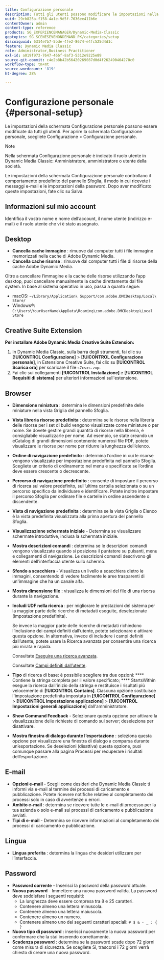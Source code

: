 ```yaml
---
title: Configurazione personale
description: Tutti gli utenti possono modificare le impostazioni nella schermata Configurazione personale di Dynamic Media Classic.
uuid: 29cb825a-f158-4a1e-9d5f-7636ee411b6e
contentOwner: admin
content-type: reference
products: SG_EXPERIENCEMANAGER/Dynamic-Media-Classic
geptopics: SG_SCENESEVENONDEMAND_PK/categories/setup
discoiquuid: 6314e7b7-5bde-4fe2-8674-e4fc525d4d1c
feature: Dynamic Media Classic
role: Administrator,Business Practitioner
exl-id: a019f973-7647-466f-8af3-5312e9225e89
source-git-commit: c4e2b8b42b56420269087d0d4f262490464270c0
workflow-type: tm+mt
source-wordcount: '819'
ht-degree: 28%

---
```


# Configurazione personale {#personal-setup}

Le impostazioni della schermata Configurazione personale possono essere modificate da tutti gli utenti. Per aprire la schermata Configurazione personale, scegliete Configurazione > Configurazione personale.

>[!NOTE]
>
>Nella schermata Configurazione personale è indicato il ruolo utente in Dynamic Media Classic: Amministratore, amministratore o utente della società.

Le impostazioni della schermata Configurazione personale controllano il comportamento predefinito del pannello Sfoglia, il modo in cui ricevete i messaggi e-mail e le impostazioni della password. Dopo aver modificato queste impostazioni, fate clic su Salva.

## Informazioni sul mio account

Identifica il vostro nome e nome dell’account, il nome utente (indirizzo e-mail) e il ruolo utente che vi è stato assegnato.

## Desktop

* **Cancella cache immagine** : rimuove dal computer tutti i file immagine memorizzati nella cache di Adobe Dynamic Media.
* **Cancella cache risorse** : rimuove dal computer tutti i file di risorse della cache Adobe Dynamic Media.

Oltre a cancellare l’immagine e la cache delle risorse utilizzando l’app desktop, puoi cancellare manualmente la cache direttamente dal file system. In base al sistema operativo in uso, passa a quanto segue:

* macOS: `~/Library/Application\ Support/com.adobe.DMCDesktop/Local\ Store/`
* Windows®: `C:\Users\YourUserName\AppData\Roaming\com.adobe.DMCDesktop\Local Store`

## Creative Suite Extension

**Per installare Adobe Dynamic Media Creative Suite Extension:**

1. In Dynamic Media Classic, sulla barra degli strumenti, fai clic su **[!UICONTROL Configurazione]** > **[!UICONTROL Configurazione personale]**, in Estensione Creative Suite, fai clic su **[!UICONTROL Scarica ora]** per scaricare il file `s7csxs.zxp`.
1. Fai clic sui collegamenti **[!UICONTROL Installazione]** e **[!UICONTROL Requisiti di sistema]** per ulteriori informazioni sull&#39;estensione.

<!--    A readme file is included at the root of the unzipped file to provide you with additional information about the extension.

1. Depending on your installed operating system, do one of the following: -->

<!-- #### Windows

|If you are running|Do this|
|--- |--- |
|Adobe Illustrator 18 in Adobe Creative Cloud 2014|<ul><li>From the root of the unzipped folder, click CC-2014.</li><li>Depending on the bit version of Adobe Illustrator that you are using, click win32 or win64.</li><li>Click libraries > flame, and then copy `aflame.dll` to Adobe Illustrator's executable folder. For example, `C:\Program Files\Adobe\Adobe Illustrator CC 2014\Support Files\Contents\Windows`. </li></ul><br/>**Note**: This example path is for the 64-bit location; the 32-bit location may fall under Program Files (x86) instead. <br/><ul><li>Return to the same libraries folder, click flamingo, and then copy `aflamingo.dll` to the same Adobe Illustrator executable folder that you used in the previous step. </li><li>Return to the win32 or win64 folder that you selected in step 2, and then copy `AdobeS7FXGFileFormat.aip` to Adobe Illustrator's plug-ins folder. For example, `C:\Program Files\Adobe\Adobe Illustrator CC 2014\Plug-ins\Illustrator Formats`. </li></ul> <br/>**Note**: This example path is for the 64-bit location; the 32-bit location may fall under Program Files (x86) instead.|
|Adobe Illustrator 17 in Adobe Creative Cloud|<ul><li>From the root of the unzipped folder, click CC. </li><li>Depending on the bit version of Adobe Illustrator that you are using, click win32 or win64.</li><li> Copy `AdobeS7FXGFileFormat.aip` to Adobe Illustrator's plug-ins folder. For example, `C:\Program Files\Adobe\Adobe Illustrator CC (64 Bit)\Plug-ins\Illustrator Formats`.</li></ul><br/>**Note**: This example path is for the 64-bit location; the 32-bit location may fall under Program Files (x86) instead.|
|Adobe Illustrator 16 in Adobe Creative Suite 6|<ul><li>From the root of the unzipped folder, click 6.0. </li><li>Depending on the bit version of Adobe Illustrator that you are using, click win32 or win64. </li><li>Copy AdobeS7FXGFileFormat.aip to Adobe Illustrator's plug-ins folder. For example, `C:\Program Files\Adobe\Adobe Illustrator CS6 (64 Bit)\Plug-ins\Illustrator Formats`.</li></ul><br/>**Note**: This example path is for the 64-bit location; the 32-bit location may fall under Program Files (x86) instead.|

#### Mac

|If you are running|Do this|
|--- |--- |
|Adobe Illustrator 18 in Adobe Creative Cloud 2014|<ul><li>From the root of the unzipped folder, click CC-2014 > mac64.</li><li>Click libraries > flame, and then copy the `aflame.framework` folder to Adobe Illustrator package contents folder. For example, `/Applications/Adobe Illustrator CC 2014/ Illustrator.app/Contents/Frameworks/`. (To open Adobe Illustrator’s package contents folder, right-click on the Adobe illustrator CC 2014 icon and click Show Package Contents from context menu).</li><li>Return to the same libraries folder, click `flamingo`, and then copy the `aflamingo.framework` folder to the same Adobe Illustrator package contents folder that you used in the previous step.</li><li>Return to the mac64 folder that you selected in step 1, and then copy the `AdobeS7FXGFileFormat.aip` folder to Adobe Illustrator’s plug-in folder. For example, `/Applications/Adobe Illustrator CC 2014/Plug-ins/Illustrator Formats/`.</li></ul><br/>|
|Adobe Illustrator 17 in Adobe Creative Cloud|<ul><li>From the root of the unzipped folder, click CC > mac64</li><li>Copy the `AdobeS7FXGFileFormat.aip` folder to Adobe Illustrator’s plug-in folder. For example, `/Applications/Adobe Illustrator CC/Plug-ins/Illustrator Formats/`.</li></ul><br/>|
|Adobe Illustrator 16 in Adobe Creative Suite 6|<ul><li>From the root of the unzipped folder, click 6.0 > mac64</li><li>Copy the `AdobeS7FXGFileFormat.aip` folder to Adobe Illustrator’s plug-in folder. For example, `/Applications/Adobe Illustrator CS6/Plug-ins/Illustrator Formats/`.</li></ul>|

The plug-in is now available for you to use in Adobe Illustrator. -->

## Browser

* **Dimensione miniatura** : determina le dimensioni predefinite delle miniature nella vista Griglia del pannello Sfoglia.
* **Vista libreria risorse predefinita** : determina se le risorse nella libreria delle risorse per i set di build vengono visualizzate come miniature o per nome. Se dovete gestire grandi quantità di risorse nella libreria, è consigliabile visualizzarle per nome. Ad esempio, se state creando un eCatalog di grandi dimensioni contenente numerosi file PDF, potete visualizzare le risorse per nome per ridurre la lunghezza dell’elenco.
* **Ordine di navigazione predefinito** : determina l’ordine in cui le risorse vengono visualizzate per impostazione predefinita nel pannello Sfoglia. Scegliete un criterio di ordinamento nel menu e specificate se l’ordine deve essere crescente o decrescente.
* **Percorso di navigazione predefinito** : consente di impostare il percorso di ricerca sul valore predefinito, sull’ultima cartella selezionata o su un percorso specifico da individuare e identificare. Potete inoltre impostare il percorso Sfoglia per ordinare file e cartelle in ordine ascendente o discendente.
* **Vista di navigazione predefinita** : determina se la vista Griglia o Elenco è la vista predefinita visualizzata alla prima apertura del pannello Sfoglia.
* **Visualizzazione schermata iniziale**  - Determina se visualizzare schermate introduttive, inclusa la schermata iniziale.
* **Mostra descrizioni comandi** : determina se le descrizioni comandi vengono visualizzate quando si posiziona il puntatore su pulsanti, menu e collegamenti di navigazione. Le descrizioni comandi descrivono gli elementi dell’interfaccia utente sullo schermo.
* **Sfondo a scacchiera**  - Visualizza un livello a scacchiera dietro le immagini, consentendo di vedere facilmente le aree trasparenti di un&#39;immagine che ha un canale alfa.
* **Mostra dimensione file** : visualizza le dimensioni del file di una risorsa durante la navigazione.
* **Includi UDF nella ricerca** : per migliorare le prestazioni del sistema per la maggior parte delle ricerche di metadati eseguite, deselezionate (impostazione predefinita).

   Se invece la maggior parte delle ricerche di metadati richiedono l’inclusione dei campi definiti dall’utente, potete selezionare e attivare questa opzione. In alternativa, invece di includere i campi definiti dall’utente, potete usare la Ricerca avanzata per consentire una ricerca più mirata e rapida.

   Consultate [Eseguire una ricerca avanzata](searching-assets.md#conducting_an_advanced_search).

   Consultate [Campi definiti dall’utente](application-setup.md#user_defined_fields).

* **Tipo**  di ricerca di base: è possibile scegliere tra due opzioni:  **** Contiene la stringa completa per il valore specificato;  **** StartsWithin esegue la ricerca dall&#39;inizio della stringa e restituisce i risultati più velocemente di  **[!UICONTROL Contains]**. Ciascuna opzione sostituisce l&#39;impostazione predefinita impostata in **[!UICONTROL Configurazione]** > **[!UICONTROL Impostazione applicazione]** > **[!UICONTROL Impostazioni generali applicazione]** dall&#39;amministratore.
* **Show Command Feedback**  - Selezionare questa opzione per attivare la visualizzazione delle richieste di comando sul server; deseleziona per disattivare.
* **Mostra finestra di dialogo durante l’esportazione** : seleziona questa opzione per visualizzare una finestra di dialogo a comparsa durante un’esportazione. Se deselezioni (disattiva) questa opzione, puoi comunque passare alla pagina Processi per recuperare i risultati dell’esportazione.

## E-mail

* **Opzioni e-mail**  - Scegli come desideri che Dynamic Media Classic ti informi via e-mail al termine dei processi di caricamento e pubblicazione. Potete ricevere notifiche relative al completamento dei processi solo in caso di avvertenze o errori.
* **Ambito e-mail** : determina se ricevere tutte le e-mail di processo per la tua azienda o solo e-mail sui processi di caricamento e pubblicazione avviati.
* **Tipi di e-mail**  - Determina se ricevere informazioni al completamento dei processi di caricamento e pubblicazione.

## Lingua

* **Lingua preferita** : determina la lingua che desideri utilizzare per l’interfaccia.

## Password

* **Password corrente**  - Inserisci la password della password attuale.
* **Nuova password**  - Immettere una nuova password valida. La password deve soddisfare i seguenti requisiti:
   * La lunghezza deve essere compresa tra 8 e 25 caratteri.
   * Contenere almeno una lettera minuscola.
   * Contenere almeno una lettera maiuscola.
   * Contenere almeno un numero.
   * Contenere almeno uno dei seguenti caratteri speciali: `# $ & - _ : { }`
* **Nuovo tipo di password** : inserisci nuovamente la nuova password per confermare che la stai inserendo correttamente.
* **Scadenza password** : determina se la password scade dopo 72 giorni come misura di sicurezza. Se scegliete Sì, trascorsi i 72 giorni verrà chiesto di creare una nuova password.
